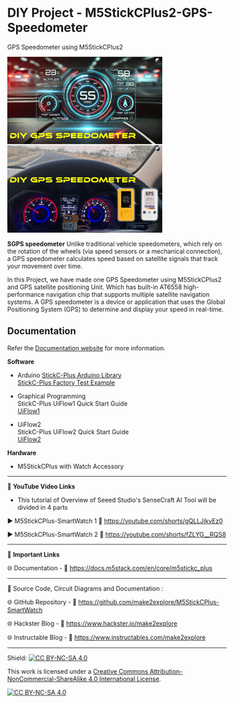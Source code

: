 # DIY Project - M5StickCPlus2-GPS-Speedometer
GPS Speedometer using M5StickCPlus2   

<img src="/Images/gps-speed.jpg" height="200"> &nbsp; &nbsp; &nbsp; &nbsp; &nbsp; <img src="/Images/gps-speed-2.jpg" height="200" > 
  
**SGPS speedometer** Unlike traditional vehicle speedometers, which rely on the rotation of the wheels (via speed sensors or a mechanical connection), a GPS speedometer calculates speed based on satellite signals that track your movement over time.

In this Project, we have made one GPS Speedometer using M5StickCPlus2 and GPS satellite positioning Unit. Which has built-in AT6558 high-performance navigation chip that supports multiple satellite navigation systems. A GPS speedometer is a device or application that uses the Global Positioning System (GPS) to determine and display your speed in real-time. 
  
  
## Documentation

Refer the [Documentation website](https://docs.m5stack.com/en/core/m5stickc_plus) for more information.  


**Software**
- Arduino
    [StickC-Plus Arduino Library](https://github.com/m5stack/M5StickC-Plus)  
    [StickC-Plus Factory Test Example](https://github.com/m5stack/M5StickC-Plus/tree/master/examples/FactoryTest)  

- Graphical Programming  
    StickC-Plus UiFlow1 Quick Start Guide  
    [UiFlow1](https://docs.m5stack.com/en/uiflow/uiflow_web)  
      
- UiFlow2  
    StickC-Plus UiFlow2 Quick Start Guide  
    [UiFlow2](https://docs.m5stack.com/en/uiflow2/uiflow_web)  
      
**Hardware**
- M5StickCPlus with Watch Accessory  

------------------------------------------------------------------------------------------------------

📕 **YouTube Video Links**  

- This tutorial of Overview of Seeed Studio's SenseCraft AI Tool will be divided in 4 parts

▶️  M5StickCPlus-SmartWatch 1 🔗  https://youtube.com/shorts/gQLLJikvEz0  

▶️  M5StickCPlus-SmartWatch 2 🔗  https://youtube.com/shorts/fZLYG__RQS8    

-------------------------------------------------------------------------------------------------------
📒 **Important Links**  
 
🌐 Documentation - 🔗 https://docs.m5stack.com/en/core/m5stickc_plus  


------------------------------------------------------------------------------------------------------

📜 Source Code, Circuit Diagrams and Documentation : 

🌐 GitHub Repository - 🔗 https://github.com/make2explore/M5StickCPlus-SmartWatch
  
🌐 Hackster Blog - 🔗 https://www.hackster.io/make2explore  
  
🌐 Instructable Blog - 🔗 https://www.instructables.com/make2explore  
  

------------------------------------------------------------------------------------------  

Shield: [![CC BY-NC-SA 4.0][cc-by-nc-sa-shield]][cc-by-nc-sa]

This work is licensed under a
[Creative Commons Attribution-NonCommercial-ShareAlike 4.0 International License][cc-by-nc-sa].

[![CC BY-NC-SA 4.0][cc-by-nc-sa-image]][cc-by-nc-sa]

[cc-by-nc-sa]: http://creativecommons.org/licenses/by-nc-sa/4.0/
[cc-by-nc-sa-image]: https://licensebuttons.net/l/by-nc-sa/4.0/88x31.png
[cc-by-nc-sa-shield]: https://img.shields.io/badge/License-CC%20BY--NC--SA%204.0-lightgrey.svg